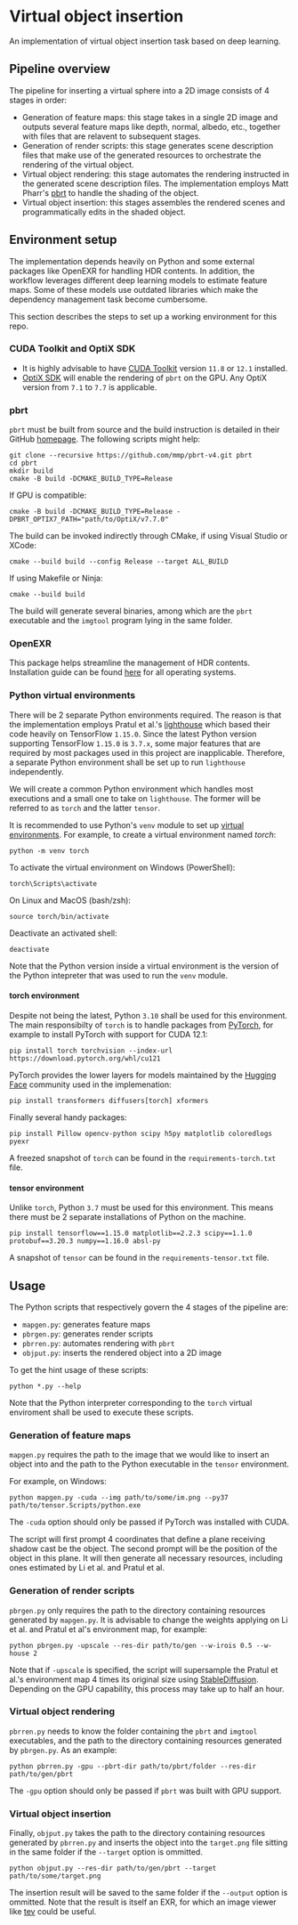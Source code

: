 # Virtual object insertion

An implementation of virtual object insertion task based on deep learning.

## Pipeline overview
The pipeline for inserting a virtual sphere into a 2D image consists of 4 stages
in order:
- Generation of feature maps: this stage takes in a single 2D image and outputs
several feature maps like depth, normal, albedo, etc., together with files that
are relavent to subsequent stages.
- Generation of render scripts: this stage generates scene description files
that make use of the generated resources to orchestrate the rendering of the 
virtual object.
- Virtual object rendering: this stage automates the rendering instructed in the
generated scene description files. The implementation employs Matt Pharr's 
[pbrt](https://github.com/mmp/pbrt-v4) to handle the shading of the object.
- Virtual object insertion: this stages assembles the rendered scenes and
programmatically edits in the shaded object.

## Environment setup
The implementation depends heavily on Python and some external packages like
OpenEXR for handling HDR contents. In addition, the workflow leverages different
deep learning models to estimate feature maps. Some of these models use outdated
libraries which make the dependency management task become cumbersome.

This section describes the steps to set up a working environment for this repo.

### CUDA Toolkit and OptiX SDK
- It is highly advisable to have 
[CUDA Toolkit](https://developer.nvidia.com/cuda-toolkit-archive) version 
`11.8` or `12.1` installed.
- [OptiX SDK](https://developer.nvidia.com/designworks/optix/downloads/legacy) 
will enable the rendering of `pbrt` on the GPU. Any OptiX version from `7.1` to
`7.7` is applicable.

### pbrt
`pbrt` must be built from source and the build instruction is detailed in their 
GitHub [homepage](https://github.com/mmp/pbrt-v4). The following scripts might 
help:

```
git clone --recursive https://github.com/mmp/pbrt-v4.git pbrt
cd pbrt
mkdir build
cmake -B build -DCMAKE_BUILD_TYPE=Release
```

If GPU is compatible:
```
cmake -B build -DCMAKE_BUILD_TYPE=Release -DPBRT_OPTIX7_PATH="path/to/OptiX/v7.7.0"
```

The build can be invoked indirectly through CMake, if using Visual Studio or 
XCode:
```
cmake --build build --config Release --target ALL_BUILD
```

If using Makefile or Ninja:
```
cmake --build build
```

The build will generate several binaries, among which are the `pbrt` executable
and the `imgtool` program lying in the same folder.

### OpenEXR
This package helps streamline the management of HDR contents. Installation guide
can be found [here](https://openexr.com/en/latest/install.html) for all 
operating systems.

### Python virtual environments
There will be 2 separate Python environments required. The reason is that the 
implementation employs Pratul et al.'s 
[lighthouse](https://github.com/pratulsrinivasan/lighthouse) which based their
code heavily on TensorFlow `1.15.0`. Since the latest Python version supporting
TensorFlow `1.15.0` is `3.7.x`, some major features that are required by most 
packages used in this project are inapplicable. Therefore, a separate Python 
environment shall be set up to run `lighthouse` independently.

We will create a common Python environment which handles most executions and a
small one to take on `lighthouse`. The former will be referred to as `torch` and 
the latter `tensor`.

It is recommended to use Python's `venv` module to set up
[virtual environments](https://docs.python.org/3.10/library/venv.html). 
For example, to create a virtual environment named *torch*:
```
python -m venv torch
```

To activate the virtual environment on Windows (PowerShell):
```
torch\Scripts\activate
```

On Linux and MacOS (bash/zsh):
```
source torch/bin/activate
```

Deactivate an activated shell:
```
deactivate
```

Note that the Python version inside a virtual environment is the version of the
Python intepreter that was used to run the `venv` module.

#### torch environment
Despite not being the latest, Python `3.10` shall be used for this environment.
The main responsibilty of `torch` is to handle packages from 
[PyTorch](https://pytorch.org/get-started/locally/), for example to install
PyTorch with support for CUDA 12.1:

```
pip install torch torchvision --index-url https://download.pytorch.org/whl/cu121
```
 
PyTorch provides the lower layers for models maintained by the 
[Hugging Face](https://github.com/huggingface) community used in the implemenation:

```
pip install transformers diffusers[torch] xformers
```

Finally several handy packages:
```
pip install Pillow opencv-python scipy h5py matplotlib coloredlogs pyexr
```

A freezed snapshot of `torch` can be found in the `requirements-torch.txt` file.

#### tensor environment
Unlike `torch`, Python `3.7` must be used for this environment. This means there
must be 2 separate installations of Python on the machine.

```
pip install tensorflow==1.15.0 matplotlib==2.2.3 scipy==1.1.0 protobuf==3.20.3 numpy==1.16.0 absl-py
```

A snapshot of `tensor` can be found in the `requirements-tensor.txt` file.

## Usage
The Python scripts that respectively govern the 4 stages of the pipeline are:
- `mapgen.py`: generates feature maps
- `pbrgen.py`: generates render scripts
- `pbrren.py`: automates rendering with `pbrt`
- `objput.py`: inserts the rendered object into a 2D image

To get the hint usage of these scripts:
```
python *.py --help
```

Note that the Python interpreter corresponding to the `torch` virtual enviroment
shall be used to execute these scripts.

### Generation of feature maps
`mapgen.py` requires the path to the image that we would like to insert an
object into and the path to the Python executable in the `tensor` environment.

For example, on Windows:
```
python mapgen.py -cuda --img path/to/some/im.png --py37 path/to/tensor.Scripts/python.exe
```

The `-cuda` option should only be passed if PyTorch was installed with CUDA.

The script will first prompt 4 coordinates that define a plane receiving shadow
cast be the object. The second prompt will be the position of the object in this 
plane. It will then generate all necessary resources, including ones estimated
by Li et al. and Pratul et al.

### Generation of render scripts
`pbrgen.py` only requires the path to the directory containing resources
generated by `mapgen.py`. It is advisable to change the weights applying
on Li et al. and Pratul et al's environment map, for example:
```
python pbrgen.py -upscale --res-dir path/to/gen --w-irois 0.5 --w-house 2
```

Note that if `-upscale` is specified, the script will supersample the Pratul et 
al.'s environment map 4 times its original size using 
[StableDiffusion](https://github.com/Stability-AI/stablediffusion). Depending
on the GPU capability, this process may take up to half an hour.

### Virtual object rendering
`pbrren.py` needs to know the folder containing the `pbrt` and `imgtool`
executables, and the path to the directory containing resources generated by
`pbrgen.py`. As an example:
```
python pbrren.py -gpu --pbrt-dir path/to/pbrt/folder --res-dir path/to/gen/pbrt
```

The `-gpu` option should only be passed if `pbrt` was built with GPU support.

### Virtual object insertion
Finally, `objput.py` takes the path to the directory containing resources
generated by `pbrren.py` and inserts the object into the `target.png` file 
sitting in the same folder if the `--target` option is ommitted.
```
python objput.py --res-dir path/to/gen/pbrt --target path/to/some/target.png
```

The insertion result will be saved to the same folder if the `--output` option
is ommitted. Note that the result is itself an EXR, for which an image viewer
like [tev](https://github.com/Tom94/tev) could be useful.